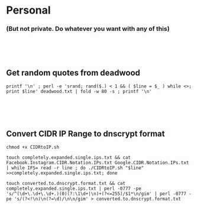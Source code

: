 # Personal
### (But not private. Do whatever you want with any of this)
<br />
<br />
<br />

## Get random quotes from deadwood
```
printf '\n' ; perl -e 'srand; rand($.) < 1 && ( $line = $_ ) while <>; print $line' deadwood.txt | fold -w 80 -s ; printf '\n'
```
<br />
<br />
<br />

## Convert CIDR IP Range to dnscrypt format
```
chmod +x CIDRtoIP.sh
```
```
touch completely.expanded.single.ips.txt && cat Facebook.Instagram.CIDR.Notation.IPs.txt Google.CIDR.Notation.IPs.txt | while IFS= read -r line ; do ./CIDRtoIP.sh "$line" >>completely.expanded.single.ips.txt; done
```
```
touch converted.to.dnscrypt.format.txt && cat completely.expanded.single.ips.txt | perl -0777 -pe 's/^(\d+\.\d+\.\d+.)(0)(?:\1\d+|\n)+(?<=255)/$1*\n/gim' | perl -0777 -pe 's/(?<!\n)\n(?=\d)/\n\n/gim' > converted.to.dnscrypt.format.txt
```
